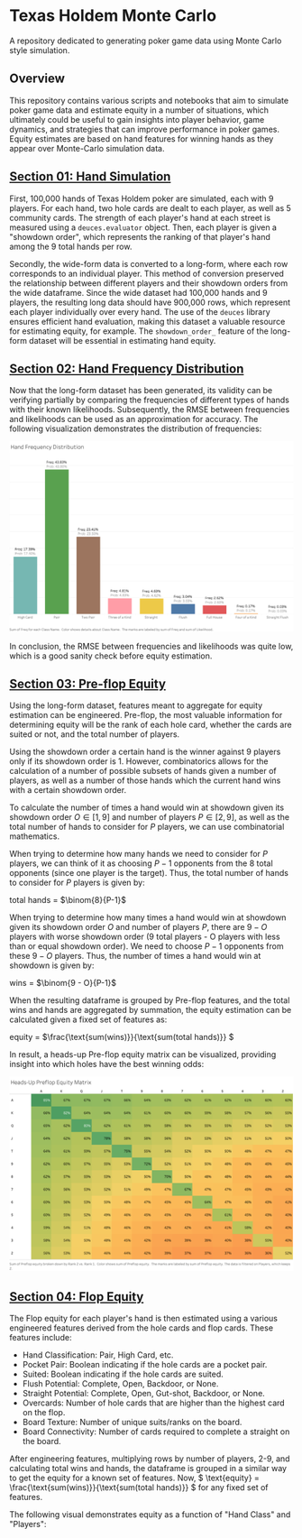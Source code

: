# Texas Holdem Monte Carlo #
A repository dedicated to generating poker game data using Monte Carlo style simulation.

## Overview ##
This repository contains various scripts and notebooks that aim to simulate poker game data and estimate equity in a 
number of situations, which ultimately could be useful to gain insights into player behavior, game dynamics, and 
strategies that can improve performance in poker games. Equity estimates are based on hand features for winning hands 
as they appear over Monte-Carlo simulation data.

## [Section 01: Hand Simulation](./notebooks/01_hand_simulation.ipynb) ##

First, 100,000 hands of Texas Holdem poker are simulated, each with 9 players. For each hand, two hole cards are dealt 
to each player, as well as 5 community cards. The strength of each player's hand at each street is measured using a 
`deuces.evaluator` object. Then, each player is given a "showdown order", which represents the ranking of that player's 
hand among the 9 total hands per row. 

Secondly, the wide-form data is converted to a long-form, where each row corresponds to an individual player. This 
method of conversion preserved the relationship between different players and their showdown orders from the wide 
dataframe. Since the wide dataset had 100,000 hands and 9 players, the resulting long data should have 900,000 rows,
which represent each player individually over every hand. The use of the `deuces` library ensures efficient hand 
evaluation, making this dataset a valuable resource for estimating equity, for example. 
The `showdown_order_` feature of the long-form dataset will be essential in estimating hand equity.

## [Section 02: Hand Frequency Distribution](./notebooks/02_hand_freq_distribution.ipynb) ##

Now that the long-form dataset has been generated, its validity can be verifying partially by comparing the frequencies
of different types of hands with their known likelihoods. Subsequently, the RMSE between frequencies and likelihoods can
be used as an approximation for accuracy. The following visualization demonstrates the distribution of frequencies:

![Hand Frequency Distribution](./figures/Hand%20Freq%20Distribution.png)

 In conclusion, the RMSE between frequencies and likelihoods was quite low, which is a good sanity check before equity 
 estimation.
 
## [Section 03: Pre-flop Equity](./notebooks/03_preflop_equity.ipynb) ##

Using the long-form dataset, features meant to aggregate for equity estimation can be engineered. Pre-flop, the most 
valuable information for determining equity will be the rank of each hole card, whether the cards are suited or not, and 
the total number of players. 

Using the showdown order a certain hand is the winner against 9 players only if its showdown order is 1. However, 
combinatorics allows for the calculation of a number of possible subsets of hands given a number of players, as well as
a number of those hands which the current hand wins with a certain showdown order.

To calculate the number of times a hand would win at showdown given its showdown order $O \in [1,9]$ and number of 
players $P \in [2,9]$, as well as the total number of hands to consider for $P$ players, we can use combinatorial
mathematics.

When trying to determine how many hands we need to consider for $P$ players, we can think of it as choosing $P-1$ 
opponents from the 8 total opponents (since one player is the target). Thus, the total number of hands to consider for 
$P$ players is given by:

 total hands = $\binom{8}{P-1}$
 
When trying to determine how many times a hand would win at showdown given its showdown order $O$ and number of players 
$P$, there are $9-O$ players with worse showdown order (9 total players - O players with less than or equal showdown 
order). We need to choose $P-1$ opponents from these $9-O$ players. Thus, the number of times a hand would win at 
showdown is given by:

wins = $\binom{9 - O}{P-1}$

When the resulting dataframe is grouped by Pre-flop features, and the total wins and hands are aggregated by summation, 
the equity estimation can be calculated given a fixed set of features as:

equity = $\frac{\text{sum(wins)}}{\text{sum(total hands)}} $

In result, a heads-up Pre-flop equity matrix can be visualized, providing insight into which holes have the best winning 
odds:

![Preflop Equity Matrix](./figures/Preflop%20Equity.png)

## [Section 04: Flop Equity](./notebooks/04_flop_equity.ipynb) ##

The Flop equity for each player's hand is then estimated using a various engineered features derived from the hole cards
and flop cards. These features include:
- Hand Classification: Pair, High Card, etc.
- Pocket Pair: Boolean indicating if the hole cards are a pocket pair.
- Suited: Boolean indicating if the hole cards are suited.
- Flush Potential: Complete, Open, Backdoor, or None.
- Straight Potential: Complete, Open, Gut-shot, Backdoor, or None.
- Overcards: Number of hole cards that are higher than the highest card on the flop.
- Board Texture: Number of unique suits/ranks on the board.
- Board Connectivity: Number of cards required to complete a straight on the board.

After engineering features, multiplying rows by number of players, 2-9, and calculating total wins and hands, the 
dataframe is grouped in a similar way to get the equity for a known set of features. Now, $
\text{equity} = \frac{\text{sum(wins)}}{\text{sum(total hands)}} 
$ for any fixed set of features.

The following visual demonstrates equity as a function of "Hand Class" and "Players":



